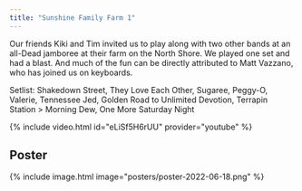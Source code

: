 ```yaml
---
title: "Sunshine Family Farm 1"
---
```


Our friends Kiki and Tim invited us to play along with two other bands at an all-Dead jamboree at their farm on the North Shore.  We played one set and had a blast. And much of the fun can be directly attributed to Matt Vazzano, who has joined us on keyboards.


Setlist: Shakedown Street, They Love Each Other, Sugaree, Peggy-O, Valerie, Tennessee Jed, Golden Road to Unlimited Devotion, Terrapin Station > Morning Dew, One More Saturday Night

{% include video.html id="eLiSf5H6rUU" provider="youtube" %}

## Poster
{% include image.html image="posters/poster-2022-06-18.png" %}
